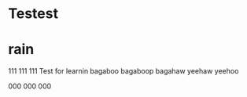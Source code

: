 # Testest
# rain
111
111
111
Test for learnin
bagaboo
bagaboop
bagahaw
yeehaw
yeehoo



000
000
000
